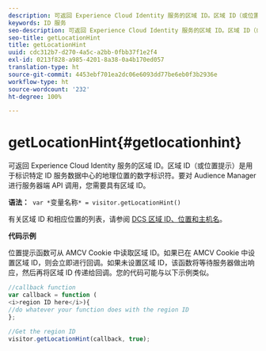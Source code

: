 ```yaml
---
description: 可返回 Experience Cloud Identity 服务的区域 ID。区域 ID（或位置提示）是用于标识特定 ID 服务数据中心的地理位置的数字标识符。要对 Audience Manager 进行服务器端 API 调用，您需要具有区域 ID。
keywords: ID 服务
seo-description: 可返回 Experience Cloud Identity 服务的区域 ID。区域 ID（或位置提示）是用于标识特定 ID 服务数据中心的地理位置的数字标识符。要对 Audience Manager 进行服务器端 API 调用，您需要具有区域 ID。
seo-title: getLocationHint
title: getLocationHint
uuid: cdc312b7-d270-4a5c-a2bb-0fbb37f1e2f4
exl-id: 0213f828-a985-4201-8a38-0a4b170ed057
translation-type: ht
source-git-commit: 4453ebf701ea2dc06e6093dd77be6eb0f3b2936e
workflow-type: ht
source-wordcount: '232'
ht-degree: 100%

---
```


# getLocationHint{#getlocationhint}

可返回 Experience Cloud Identity 服务的区域 ID。区域 ID（或位置提示）是用于标识特定 ID 服务数据中心的地理位置的数字标识符。要对 Audience Manager 进行服务器端 API 调用，您需要具有区域 ID。

**语法：**` var *`变量名称`* = visitor.getLocationHint()`

有关区域 ID 和相应位置的列表，请参阅 [DCS 区域 ID、位置和主机名](https://docs.adobe.com/content/help/zh-Hans/audience-manager/user-guide/api-and-sdk-code/dcs/dcs-api-reference/dcs-regions.html)。

**代码示例**

位置提示函数可从 AMCV Cookie 中读取区域 ID。如果已在 AMCV Cookie 中设置区域 ID，则会立即进行回调。如果未设置区域 ID，该函数将等待服务器做出响应，然后再将区域 ID 传递给回调。您的代码可能与以下示例类似。

```js
//callback function 
var callback = function ( 
<i>region ID here</i>){ 
//do whatever your function does with the region ID 
}; 
 
//Get the region ID 
visitor.getLocationHint(callback, true); 
```
